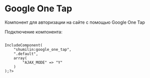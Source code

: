 # Google One Tap
Компонент для авторизации на сайте с помощью Google One Tap

Подключение компонента:
<code>
<?php 
$APPLICATION->IncludeComponent(
	"shumilin:google_one_tap",
	".default",
	array(
		"AJAX_MODE" => "Y"
	)
);?>
</code>
